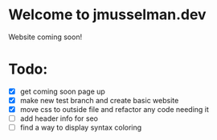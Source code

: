 # Welcome to jmusselman.dev

Website coming soon!

# Todo:
- [x] get coming soon page up
- [x] make new test branch and create basic website
- [x] move css to outside file and refactor any code needing it
- [ ] add header info for seo
- [ ] find a way to display syntax coloring 
